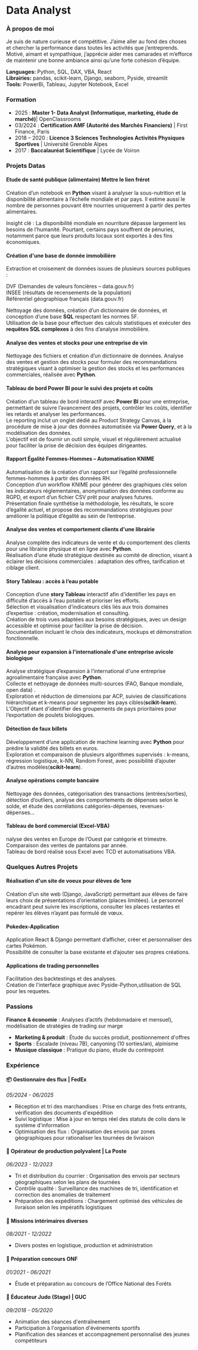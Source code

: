 # Data Analyst

### À propos de moi

Je suis de nature curieuse et compétitive. J’aime aller au fond des choses et chercher la performance dans toutes les activités que j’entreprends. Motivé, aimant et sympathique, j’apprécie aider mes camarades et m’efforce de maintenir une bonne ambiance ainsi qu’une forte cohésion d’équipe.

**Languages:** Python, SQL, DAX, VBA, React  
**Librairies:** pandas, scikit-learn, Django, seaborn, Pyside, streamlit  
**Tools:** PowerBi, Tableau, Jupyter Notebook, Excel  



### Formation
- 2025 : **Master 1- Data Analyst (Informatique, marketing, étude de marché)**| OpenClassrooms
- 03/2024 : **Certification AMF (Autorité des Marchés Financiers)** | First Finance, Paris
- 2018 – 2020 : **Licence 3 Sciences Technologies Activités Physiques Sportives**  | Université Grenoble Alpes
- 2017 : **Baccalauréat Scientifique** | Lycée de Voiron

### Projets Datas

#### Etude de santé publique (alimentaire) Mettre le lien frérot
Création d’un notebook en **Python** visant à analyser la sous-nutrition et la disponibilité alimentaire à l’échelle mondiale et par pays.
Il estime aussi le nombre de personnes pouvant être nourries uniquement à partir des pertes alimentaires.
    
Insight clé : La disponibilité mondiale en nourriture dépasse largement les besoins de l’humanité. Pourtant, certains pays souffrent de pénuries, notamment parce que leurs produits locaux sont exportés à des fins économiques.

#### Création d'une base de donnée immobilière
Extraction et croisement de données issues de plusieurs sources publiques :  
  
DVF (Demandes de valeurs foncières – data.gouv.fr)  
INSEE (résultats de recensements de la population)  
 Référentiel géographique français (data.gouv.fr)  
  
Nettoyage des données, création d’un dictionnaire de données, et conception d’une base **SQL** respectant les normes 5F.  
Utilisation de la base pour effectuer des calculs statistiques et exécuter des **requêtes SQL complexes** à des fins d’analyse immobilière.  

#### Analyse des ventes et stocks pour une entreprise de vin

Nettoyage des fichiers et création d’un dictionnaire de données. Analyse des ventes et gestion des stocks pour formuler des recommandations stratégiques visant à optimiser la gestion des stocks et les performances commerciales, réalisée avec **Python**.

#### Tableau de bord Power BI pour le suivi des projets et coûts 

Création d’un tableau de bord interactif avec **Power BI** pour une entreprise, permettant de suivre l’avancement des projets, contrôler les coûts, identifier les retards et analyser les performances.    
Le reporting inclut un onglet dédié au Product Strategy Canvas, à la procédure de mise à jour des données automatisée via **Power Query**, et à la modélisation des données.  
L’objectif est de fournir un outil simple, visuel et régulièrement actualisé pour faciliter la prise de décision des équipes dirigeantes.  

#### Rapport Égalité Femmes-Hommes – Automatisation **KNIME**
Automatisation de la création d’un rapport sur l’égalité professionnelle femmes-hommes à partir des données RH.  
Conception d’un workflow KNIME pour générer des graphiques clés selon les indicateurs réglementaires, anonymisation des données conforme au RGPD, et export d’un fichier CSV prêt pour analyses futures.  
Présentation finale synthétise la méthodologie, les résultats, le score d’égalité actuel, et propose des recommandations stratégiques pour améliorer la politique d’égalité au sein de l’entreprise.  

#### Analyse des ventes et comportement clients d'une librairie 

Analyse complète des indicateurs de vente et du comportement des clients pour une librairie physique et en ligne avec **Python**.  
Réalisation d’une étude stratégique destinée au comité de direction, visant à éclairer les décisions commerciales : adaptation des offres, tarification et ciblage client.

#### **Story Tableau** : accès à l’eau potable
Conception d’une **story Tableau** interactif afin d’identifier les pays en difficulté d’accès à l’eau potable et prioriser les efforts.  
Sélection et visualisation d’indicateurs clés liés aux trois domaines d’expertise : création, modernisation et consulting.  
Création de trois vues adaptées aux besoins stratégiques, avec un design accessible et optimisé pour faciliter la prise de décision.  
Documentation incluant le choix des indicateurs, mockups et démonstration fonctionnelle.  

#### Analyse pour expansion à l'internationale d'une entreprise avicole biologique
Analyse stratégique d’expansion à l’international d'une entreprise agroalimentaire française avec **Python**.  
Collecte et nettoyage de données multi-sources (FAO, Banque mondiale, open data) .  
Exploration et réduction de dimensions par ACP, suivies de classifications hiérarchique et k-means pour segmenter les pays cibles(**scikit-learn**).  
L'Objectif étant d'identifier des groupements de pays prioritaires pour l’exportation de poulets biologiques.  

#### Détection de faux billets
Développement d’une application de machine learning avec **Python** pour prédire la validité des billets en euros.  
Exploration et comparaison de plusieurs algorithmes supervisés : k-means, régression logistique, k-NN, Random Forest, avec possibilité d’ajouter d’autres modèles(**scikit-learn**).  

#### Analyse opérations compte bancaire
Nettoyage des données, catégorisation des transactions (entrées/sorties), détection d’outliers, analyse des comportements de dépenses selon le solde, et étude des corrélations catégories-dépenses, revenues-dépenses...

#### Tableau de bord commercial (**Excel-VBA**)
nalyse des ventes en Europe de l’Ouest par catégorie et trimestre. Comparaison des ventes de pantalons par année.  
Tableau de bord réalisé sous Excel avec TCD et automatisations VBA.

### Quelques Autres Projets

#### Réalisation d'un site de voeux pour élèves de 1ere
Création d’un site web (Django, JavaScript) permettant aux élèves de faire leurs choix de présentations d’orientation (places limitées). Le personnel encadrant peut suivre les inscriptions, consulter les places restantes et repérer les élèves n’ayant pas formulé de vœux.

#### Pokedex-Application
Application React & Django permettant d’afficher, créer et personnaliser des cartes Pokémon.  
Possibilité de consulter la base existante et d’ajouter ses propres créations.

#### Applications de trading personnelles
Facilitation des backtestings et des analyses.  
Création de l'interface graphique avec Pyside-Python,utilisation de SQL pour les requetes.

### Passions

**Finance & économie** : Analyses d’actifs (hebdomadaire et mensuel), modélisation de stratégies de trading sur marge  
- **Marketing & produit** : Étude du succès produit, positionnement d'offres  
- **Sports** : Escalade (niveau 7B), canyoning (10 sorties/an), alpinisme  
- **Musique classique** : Pratique du piano, étude du contrepoint

### Expérience 

#### 📦 Gestionnaire des flux | FedEx  
*05/2024 - 06/2025*  
- Réception et tri des marchandises : Prise en charge des frets entrants, vérification des documents d'expédition  
- Suivi logistique : Mise à jour en temps réel des statuts de colis dans le système d'information  
- Optimisation des flux : Organisation des envois par zones géographiques pour rationaliser les tournées de livraison  

#### 🏤 Opérateur de production polyvalent | La Poste  
*06/2023 - 12/2023*  
- Tri et distribution du courrier : Organisation des envois par secteurs géographiques selon les plans de tournées  
- Contrôle qualité : Surveillance des machines de tri, identification et correction des anomalies de traitement  
- Préparation des expéditions : Chargement optimisé des véhicules de livraison selon les impératifs logistiques  

#### 🧪 Missions intérimaires diverses  
*08/2021 - 12/2022*  
- Divers postes en logistique, production et administration  

#### 🌲 Préparation concours ONF  
*01/2021 - 06/2021*  
- Étude et préparation au concours de l’Office National des Forêts  

#### 🥋 Éducateur Judo (Stage) | GUC  
*09/2018 - 05/2020*  
- Animation des séances d'entraînement  
- Participation à l'organisation d'événements sportifs  
- Planification des séances et accompagnement personnalisé des jeunes compétiteurs  





